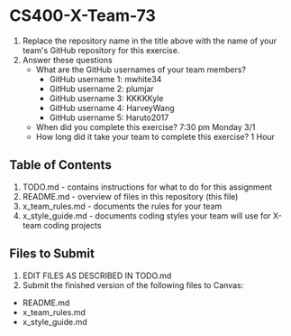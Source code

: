 # CS400-X-Team-73

1. Replace the repository name in the title above with the name of your team's GitHub repository for this exercise.
2. Answer these questions
   * What are the GitHub usernames of your team members?
       * GitHub username 1: mwhite34
       * GitHub username 2: plumjar
       * GitHub username 3: KKKKKyle
       * GitHub username 4: HarveyWang
       * GitHub username 5: Haruto2017
   * When did you complete this exercise? 7:30 pm Monday 3/1
   * How long did it take your team to complete this exercise? 1 Hour

## Table of Contents

1. TODO.md - contains instructions for what to do for this assignment
2. README.md - overview of files in this repository (this file)
3. x_team_rules.md - documents the rules for your team
4. x_style_guide.md - documents coding styles your team will use for X-team coding projects

## Files to Submit

1. EDIT FILES AS DESCRIBED IN TODO.md
2. Submit the finished version of the following files to Canvas:

* README.md
* x_team_rules.md
* x_style_guide.md
